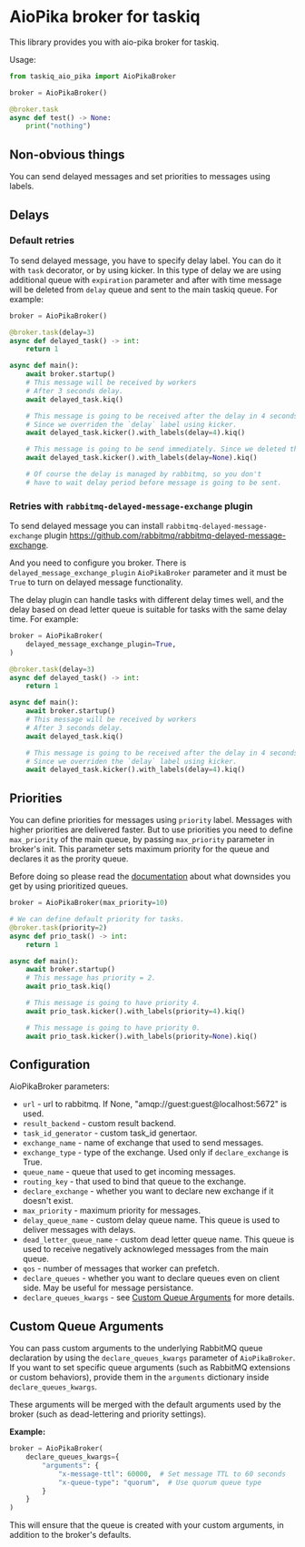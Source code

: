 # AioPika broker for taskiq

This library provides you with aio-pika broker for taskiq.

Usage:
```python
from taskiq_aio_pika import AioPikaBroker

broker = AioPikaBroker()

@broker.task
async def test() -> None:
    print("nothing")

```

## Non-obvious things

You can send delayed messages and set priorities to messages using labels.

## Delays

### **Default retries**

To send delayed message, you have to specify
delay label. You can do it with `task` decorator,
or by using kicker.
In this type of delay we are using additional queue with `expiration` parameter and after with time message will be deleted from `delay` queue and sent to the main taskiq queue.
For example:

```python
broker = AioPikaBroker()

@broker.task(delay=3)
async def delayed_task() -> int:
    return 1

async def main():
    await broker.startup()
    # This message will be received by workers
    # After 3 seconds delay.
    await delayed_task.kiq()

    # This message is going to be received after the delay in 4 seconds.
    # Since we overriden the `delay` label using kicker.
    await delayed_task.kicker().with_labels(delay=4).kiq()

    # This message is going to be send immediately. Since we deleted the label.
    await delayed_task.kicker().with_labels(delay=None).kiq()

    # Of course the delay is managed by rabbitmq, so you don't
    # have to wait delay period before message is going to be sent.
```

### **Retries with `rabbitmq-delayed-message-exchange` plugin**

To send delayed message you can install `rabbitmq-delayed-message-exchange`
plugin https://github.com/rabbitmq/rabbitmq-delayed-message-exchange.

And you need to configure you broker.
There is `delayed_message_exchange_plugin` `AioPikaBroker` parameter and it must be `True` to turn on delayed message functionality.

The delay plugin can handle tasks with different delay times well, and the delay based on dead letter queue is suitable for tasks with the same delay time.
For example:

```python
broker = AioPikaBroker(
    delayed_message_exchange_plugin=True,
)

@broker.task(delay=3)
async def delayed_task() -> int:
    return 1

async def main():
    await broker.startup()
    # This message will be received by workers
    # After 3 seconds delay.
    await delayed_task.kiq()

    # This message is going to be received after the delay in 4 seconds.
    # Since we overriden the `delay` label using kicker.
    await delayed_task.kicker().with_labels(delay=4).kiq()
```

## Priorities

You can define priorities for messages using `priority` label.
Messages with higher priorities are delivered faster.
But to use priorities you need to define `max_priority` of the main queue, by passing `max_priority` parameter in broker's init.
This parameter sets maximum priority for the queue and
declares it as the prority queue.

Before doing so please read the [documentation](https://www.rabbitmq.com/priority.html#behaviour) about what
downsides you get by using prioritized queues.


```python
broker = AioPikaBroker(max_priority=10)

# We can define default priority for tasks.
@broker.task(priority=2)
async def prio_task() -> int:
    return 1

async def main():
    await broker.startup()
    # This message has priority = 2.
    await prio_task.kiq()

    # This message is going to have priority 4.
    await prio_task.kicker().with_labels(priority=4).kiq()

    # This message is going to have priority 0.
    await prio_task.kicker().with_labels(priority=None).kiq()

```

## Configuration

AioPikaBroker parameters:
* `url` - url to rabbitmq. If None, "amqp://guest:guest@localhost:5672" is used.
* `result_backend` - custom result backend.
* `task_id_generator` - custom task_id genertaor.
* `exchange_name` - name of exchange that used to send messages.
* `exchange_type` - type of the exchange. Used only if `declare_exchange` is True.
* `queue_name` - queue that used to get incoming messages.
* `routing_key` - that used to bind that queue to the exchange.
* `declare_exchange` - whether you want to declare new exchange if it doesn't exist.
* `max_priority` - maximum priority for messages.
* `delay_queue_name` - custom delay queue name.
    This queue is used to deliver messages with delays.
* `dead_letter_queue_name` - custom dead letter queue name.
    This queue is used to receive negatively acknowleged messages from the main queue.
* `qos` - number of messages that worker can prefetch.
* `declare_queues` - whether you want to declare queues even on
    client side. May be useful for message persistance.
* `declare_queues_kwargs` - see [Custom Queue Arguments](#custom-queue-arguments) for more details.

## Custom Queue Arguments

You can pass custom arguments to the underlying RabbitMQ queue declaration by using the `declare_queues_kwargs` parameter of `AioPikaBroker`. If you want to set specific queue arguments (such as RabbitMQ extensions or custom behaviors), provide them in the `arguments` dictionary inside `declare_queues_kwargs`.

These arguments will be merged with the default arguments used by the broker (such as dead-lettering and priority settings).

**Example:**

```python
broker = AioPikaBroker(
    declare_queues_kwargs={
        "arguments": {
            "x-message-ttl": 60000,  # Set message TTL to 60 seconds
            "x-queue-type": "quorum",  # Use quorum queue type
        }
    }
)
```

This will ensure that the queue is created with your custom arguments, in addition to the broker's defaults.

